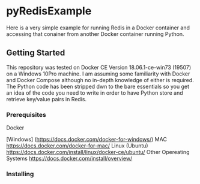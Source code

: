 # pyRedisExample

Here is a very simple example for running Redis in a Docker container and accessing that conainer from another Docker container running Python.

## Getting Started

This repository was tested on Docker CE Version 18.06.1-ce-win73 (19507) on a Windows 10Pro machine. I am assuming some familiarity with Docker and Docker Compose although no in-depth knowledge of either is required. The Python code has been stripped dwn to the bare essentials so you get an idea of the code you need to write in order to have Python store and retrieve key/value pairs in Redis.

### Prerequisites

Docker

[Windows] (https://docs.docker.com/docker-for-windows/)
MAC  https://docs.docker.com/docker-for-mac/
Linux (Ubuntu) https://docs.docker.com/install/linux/docker-ce/ubuntu/
Other Opereating Systems https://docs.docker.com/install/overview/



### Installing
